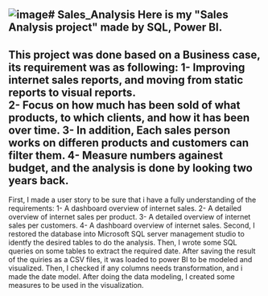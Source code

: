![image](https://github.com/mariam191/Sales_Analysis/assets/53847529/9d34215e-74ad-42a7-9364-14eb8eb1c4b4)# Sales_Analysis
Here is my "Sales Analysis project" made by SQL, Power BI. 
---------------------------------------------------------------------------
This project was done based on a Business case, its requirement was as following:
  1- Improving internet sales reports, and moving from static reports to        visual reports.  
  2- Focus on how much has been sold of what products, to which clients, 
     and how it has been over time.
  3- In addition, Each sales person works on differen products and 
     customers can filter them.
  4- Measure numbers againest budget, and the analysis is done by looking 
     two years back.
---------------------------------------------------------------------------
First, I made a user story to be sure that i have a fully understanding of the requirements:
  1- A dashboard overview of internet sales.
  2- A detailed overview of internet sales per product.
  3- A detailed overview of internet sales per customers.
  4- A dashboard overview of internet sales.
Second, I restored the database into Microsoft SQL server management studio to identfy the desired tables to do the analysis.
Then, I wrote some SQL queries on some tables to extract the required date.
After saving the result of the quiries as a  CSV files, it was loaded to power BI to be modeled and visualized.
Then, I checked if any columns needs transformation, and i made the date model.
After doing the data modeling, I created some measures to be used in the visualization.



  
  
